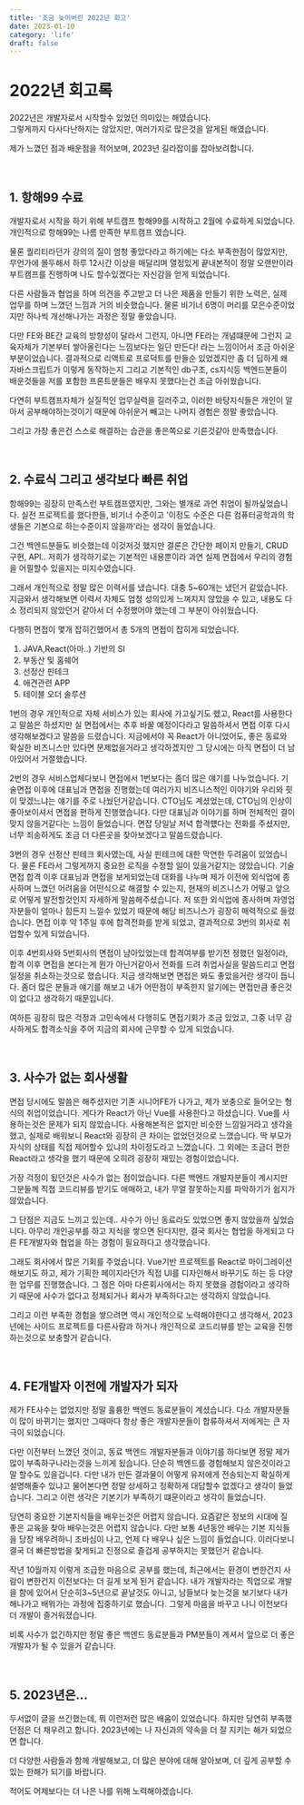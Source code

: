 ```yaml
---
title: '조금 늦어버린 2022년 회고'
date: 2023-01-10
category: 'life'
draft: false
---
```


# 2022년 회고록

2022년은 개발자로서 시작할수 있었던 의미있는 해였습니다.  
그렇게까지 다사다난하지는 않았지만, 여러가지로 많은것을 알게된 해였습니다.

제가 느꼈던 점과 배운점을 적어보며, 2023년 길라잡이를 잡아보려합니다.

<br>

## 1. 항해99 수료

개발자로서 시작을 하기 위해 부트캠프 항해99를 시작하고 2월에 수료하게 되었습니다. 개인적으로 항해99는 나름 만족한 부트캠프 였습니다.

물론 퀄리티라던가 강의의 질이 엄청 좋았다라고 하기에는 다소 부족한점이 많았지만, 무언가에 몰두해서 하루 12시간 이상을 매달리며 열정있게 끝내본적이 정말 오랜만이라 부트캠프를 진행하며 나도 할수있겠다는 자신감을 얻게 되었습니다.

다른 사람들과 협업을 하며 의견을 주고받고 더 나은 제품을 만들기 위한 노력은, 실제 업무를 하며 느꼈던 느낌과 거의 비슷했습니다. 물론 비기너 6명이 머리를 모은수준이었지만 하나씩 개선해나가는 과정은 정말 좋았습니다.

다만 FE와 BE간 교육의 방향성이 달라서 그런지, 아니면 FE라는 개념떄문에 그런지 교육자체가 기본부터 쌓아올린다는 느낌보다는 일단 만든다! 라는 느낌이어서 조금 아쉬운 부분이었습니다. 결과적으로 리액트로 프로덕트를 만들순 있었겠지만 좀 더 딥하게 왜 자바스크립트가 이렇게 동작하는지 그리고 기본적인 db구조, cs지식등 백엔드분들이 배운것들을 저를 포함한 프론트분들은 배우지 못했다는건 조금 아쉬웠습니다.

다연히 부트캠프자체가 실질적인 업무실력을 길러주고, 이러한 바탕지식들은 개인이 알아서 공부해야하는것이기 때문에 아쉬운거 빼고는 나머지 경험은 정말 좋았습니다.

그리고 가장 좋은건 스스로 해결하는 습관을 좋은쪽으로 기른것같아 만족했습니다.

<br>

## 2. 수료식 그리고 생각보다 빠른 취업

항해99는 굉장히 만족스런 부트캠프였지만, 그와는 별개로 과연 취업이 될까싶었습니다. 실전 프로젝트를 했다한들, 비기너 수준이고 '이정도 수준은 다른 컴퓨터공학과의 학생들은 기본으로 하는수준이지 않을까'라는 생각이 들었습니다.

그건 백엔드분들도 비슷했는데 이것저것 했지만 결론은 간단한 페이지 만들기, CRUD 구현, API.. 저희가 생각하기로는 기본적인 내용뿐이라 과연 실제 면접에서 우리의 경험을 어필할수 있을지는 미지수였습니다.

그래서 개인적으로 정말 많은 이력서를 냈습니다. 대충 5~60개는 냈던거 같았습니다. 지금와서 생각해보면 이력서 자체도 엄청 성의있게 느껴지지 않았을 수 있고, 내용도 다소 정리되지 않았던거 같아서 더 수정했어야 했는데 그 부분이 아쉬웠습니다.

다행히 면접이 몇개 잡히긴했어서 총 5개의 면접이 잡히게 되었습니다.

1. JAVA,React(아마..) 기반의 SI
2. 부동산 및 홈쉐어
3. 선정산 핀테크
4. 애견관련 APP
5. 테이블 오더 솔루션

1번의 경우 개인적으로 자체 서비스가 있는 회사에 가고싶기도 헸고, React를 사용한다고 말씀은 하셨지만 실 면접에서는 추후 바꿀 예정이다라고 말씀하셔서 면접 이후 다시 생각해보겠다고 말씀을 드렸습니다. 지금에서야 꼭 React가 아니었어도, 좋은 동료와 확실한 비즈니스만 있다면 문제없을거라고 생각하겠지만 그 당시에는 아직 면접이 더 남아있어서 거절했습니다.

2번의 경우 서비스업체다보니 면접에서 1번보다는 좀더 많은 얘기를 나누었습니다. 기술면접 이후에 대표님과 면접을 진행했는데 여러가지 비즈니스적인 이야기와 우리와 핏이 맞겠느냐는 얘기를 주로 나눴던거같습니다. CTO님도 계셨었는데, CTO님의 인상이 좋아보이셔서 면접을 편하게 진행했습니다. 다만 대표님과 이야기를 하며 전체적인 결이 맞지 않을거같다는 느낌이 들었습니다. 면잡 당일날 저녁 합격헀다는 전화를 주셨지만, 너무 죄송하게도 조금 더 다른곳을 찾아보겠다고 말씀드렸습니다.

3번의 경우 선정산 핀테크 회사였는데, 사실 핀테크에 대한 막연한 두려움이 있었습니다. 물론 FE라서 그렇게까지 중요한 로직을 수정할 일이 있을거같지는 않았습니다. 기술면접 합격 이후 대표님과 면접을 보게되었는데 대화를 나누며 제가 이전에 외식업에 종사하며 느꼈던 어려움을 어떤식으로 해결할 수 있는지, 현재의 비즈니스가 어떻고 앞으로 어떻게 발전할것인지 자세하게 말씀해주셨습니다. 저 또한 외식업에 종사하며 자영업자분들이 얼마나 힘든지 느낄수 있었기 때문에 해당 비즈니스가 굉장히 매력적으로 들렸습니다. 면접 이후 약 1주일 후에 합격전화를 받게 되었고, 결과적으로 3번의 회사로 취업할수 있게 되었습니다.

이후 4번회사와 5번회사의 면접이 남아있었는데 합격여부를 받기전 정했던 일정이라, 합격 이후 면접을 본다는게 뭔가 아닌거같아서 전화를 드려 취업사실을 말씀드리고 면접일정을 취소하는것으로 했습니다. 지금 생각해보면 면접은 봐도 좋았을거란 생각이 듭니다. 좀더 많은 분들과 얘기를 해보고 내가 어떤점이 부족한지 알기에는 면접만큼 좋은것이 없다고 생각하기 때문입니다.

여하튼 굉장히 많은 걱정과 고민속에서 다행히도 면접기회가 조금 있었고, 그중 너무 감사하게도 합격소식을 주어 지금의 회사에 근무할 수 있게 되었습니다.

<br>

## 3. 사수가 없는 회사생활

면접 당시에도 말씀은 해주셨지만 기존 시니어FE가 나가고, 제가 보충으로 들어오는 형식의 취업이었습니다. 게다가 React가 아닌 Vue를 사용한다고 하셨습니다. Vue를 사용하는것은 문제가 되지 않았습니다. 사용해본적은 없지만 비슷한 느낌일거라고 생각을 했고, 실제로 배워보니 React와 굉장히 큰 차이는 없었던것으로 느꼈습니다. 딱 부모가 자식의 상태를 직접 제어할수 있냐의 차이정도라고 느꼈습니다. 그 외에는 조금더 편한 React라고 생각을 했기 때문에 오히려 굉장히 재밌는 경험이었습니다.

가장 걱정이 됬던것은 사수가 없는 점이었습니다. 다른 백엔드 개발자분들이 계시지만 그분들께 직접 코드리뷰를 받기도 애매하고, 내가 무얼 잘못하는지를 파악하기가 쉽지가 않았습니다.

그 단점은 지금도 느끼고 있는데.. 사수가 아닌 동료라도 있었으면 좋지 않았을까 싶었습니다. 아무리 개인공부를 하고 지식을 쌓으면 된다지만, 결국 회사는 협업을 하게되고 다른 FE개발자와 협업을 하는 경험이 필요하다고 생각했습니다.

그래도 회사에서 많은 기회를 주었습니다. Vue기반 프로젝트를 React로 마이그레이션 해보기도 하고, 제가 기획한 페이지라던가 직접 UI를 디자인해서 바꾸기도 하는 등 다양한 업무를 진행했습니다. 그 점은 아마 다른회사에서는 하지 못했을 경험이라고 생각하기 때문에 사수가 없다고 정체되거나 회사가 부족하다고는 생각하지 않았습니다.

그리고 이런 부족한 경험을 쌓으려면 역시 개인적으로 노력해야한다고 생각해서, 2023년에는 사이드 프로젝트를 다른사람과 하거나 개인적으로 코드리뷰를 받는 교육을 진행하는것으로 보충할거 같습니다.

<br>

## 4. FE개발자 이전에 개발자가 되자

제가 FE사수는 없었지만 정말 훌륭한 백엔드 동료분들이 계셨습니다. 다소 개발자분들이 많이 바뀌기는 했지만 그때마다 항상 좋은 개발자분들이 합류하셔서 저에게는 큰 자극이 되었습니다.

다만 이전부터 느꼈던 것이고, 동료 백엔드 개발자분들과 이야기를 하다보면 정말 제가 많이 부족하구나라는것을 느끼게 됬습니다. 단순히 백엔드를 경험해보지 않은것이라고 말 할수도 있을겁니다. 다만 내가 만든 결과물이 어떻게 유저에게 전송되는지 확실하게 설명해줄수 있냐고 물어본다면 정말 상세하고 정확하게 대답할수 없겠다고 생각이 들었습니다. 그리고 이런 생각은 기본기가 부족하기 떄문이라고 생각이 들었습니다.

당연히 중요한 기본지식들을 배우는것은 어렵지 않습니다. 요즘같은 정보의 시대에 질 좋은 교육을 찾아 배우는것은 어렵지 않습니다. 다만 보통 4년동안 배우는 기본 지식들을 당장 배우려하니 조바심이 나고, 언제 다 배우나 싶은 느낌이 들었습니다. 이러다보니 결국 더 빠른방법을 찾게되고 진정으로 즐겁게 공부하지는 못했던거 같습니다.

작년 10월까지 이렇게 조급한 마음으로 공부를 했는데, 최근에서는 환경이 변한건지 사람이 변한건지 이전보다는 더 길게 보게 된거 같습니다. 내가 개발자라는 직업으로 개발을 함에 있어서 단순히3~5년으로 끝날것도 아니고, 남들보다 늦는것을 보기보다 내가 해나가고 배워가는 과정에 집중하기로 했습니다. 그렇게 마음을 바꾸고 나니 이전보다 더 개발이 즐거워졌습니다.

비록 사수가 없긴하지만 정말 좋은 백엔드 동료분들과 PM분들이 계셔서 앞으로 더 좋은 개발자가 될 수 있을거 같습니다.

<br>

## 5. 2023년은...

두서없이 글을 쓰긴했는데, 뭐 이런저런 많은 배움이 있었습니다. 하지만 당연히 부족했던점은 더 채우려고 합니다. 2023년에는 나 자신과의 약속을 더 잘 지키는 해가 되었으면 합니다.

더 다양한 사람들과 함께 개발해보고, 더 많은 분야에 대해 알아보며, 더 깊게 공부할 수 있는 한해가 되기를 바랍니다.

적어도 어제보다는 더 나은 나를 위해 노력해야겠습니다.
